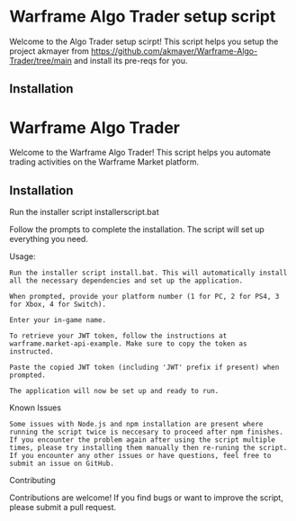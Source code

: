 # Warframe Algo Trader setup script

Welcome to the Algo Trader setup scirpt! This script helps you setup the project akmayer from https://github.com/akmayer/Warframe-Algo-Trader/tree/main and install its pre-reqs for you.
## Installation



# Warframe Algo Trader

Welcome to the Warframe Algo Trader! This script helps you automate trading activities on the Warframe Market platform.

## Installation

Run the installer script installerscript.bat

Follow the prompts to complete the installation. The script will set up everything you need.

Usage:

    Run the installer script install.bat. This will automatically install all the necessary dependencies and set up the application.

    When prompted, provide your platform number (1 for PC, 2 for PS4, 3 for Xbox, 4 for Switch).

    Enter your in-game name.

    To retrieve your JWT token, follow the instructions at warframe.market-api-example. Make sure to copy the token as instructed.

    Paste the copied JWT token (including 'JWT' prefix if present) when prompted.

    The application will now be set up and ready to run.

Known Issues

    Some issues with Node.js and npm installation are present where running the script twice is neccesary to proceed after npm finishes. If you encounter the problem again after using the script multiple times, please try installing them manually then re-runing the script.
    If you encounter any other issues or have questions, feel free to submit an issue on GitHub.

Contributing

Contributions are welcome! If you find bugs or want to improve the script, please submit a pull request.

